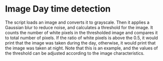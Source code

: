 # Image Day time detection

The script loads an image and converts it to grayscale. Then it applies a Gaussian blur to reduce noise, and calculates a threshold for the image. It counts the number of white pixels in the thresholded image and compares it to total number of pixels. If the ratio of white pixels is above the 0.5, it would print that the image was taken during the day, otherwise, it would print that the image was taken at night. Note that this is an example, and the values of the threshold can be adjusted according to the image characteristics.
